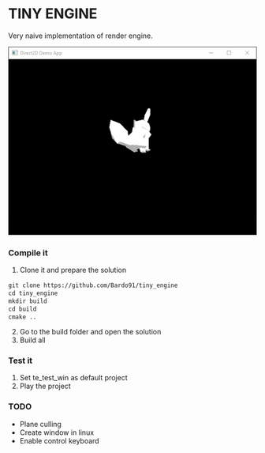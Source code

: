 # TINY ENGINE

Very naive implementation of render engine.

![sample render](https://github.com/Bardo91/tiny_engine/blob/master/doc/sample_render.gif?raw=true)

### Compile it

1. Clone it and prepare the solution 
```
git clone https://github.com/Bardo91/tiny_engine
cd tiny_engine
mkdir build
cd build
cmake ..
```
2. Go to the build folder and open the solution
3. Build all

### Test it
1. Set te_test_win as default project
2. Play the project

### TODO

* Plane culling
* Create window in linux
* Enable control keyboard
